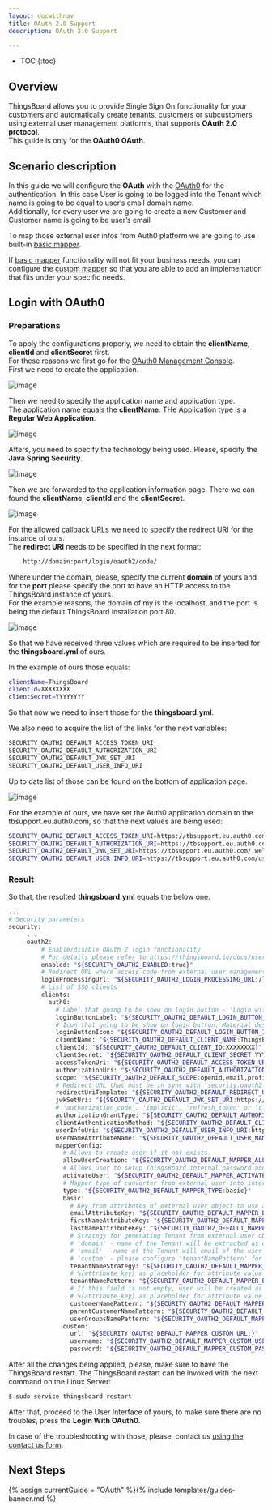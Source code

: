 ```yaml
---
layout: docwithnav
title: OAuth 2.0 Support
description: OAuth 2.0 Support

---
```


* TOC
{:toc}

## Overview
ThingsBoard allows you to provide Single Sign On functionality for your customers and automatically create tenants, customers or subcustomers using external user management platforms, that supports **OAuth 2.0 protocol**.  
This guide is only for the **OAuth0 OAuth**. 
## Scenario description

In this guide we will configure the **OAuth** with the [OAuth0](https://auth0.auth0.com/) for the authentication. 
In this case User is going to be logged into the Tenant which name is going to be equal to user’s email domain name.  
Additionally, for every user we are going to create a new Customer and Customer name is going to be user’s email

To map those external user infos from Auth0 platform we are going to use built-in [basic mapper](/docs/user-guide/oauth-2-support/#basic-mapper). 

If [basic mapper](/docs/user-guide/oauth-2-support/#basic-mapper) functionality will not fit your business needs, you can configure the [custom mapper](/docs/user-guide/oauth-2-support/#custom-mapper)  so that you are able to add an implementation that fits under your specific needs.

## Login with OAuth0

### Preparations 
To apply the configurations properly, we need to obtain the **clientName**,  **clientId** and **clientSecret** first.  
For these reasons we first go for the [OAuth0 Management Console](https://auth0.auth0.com/).  
First we need to create the application. 

![image](/images/user-guide/oauth-2-support/oauth0/Application-to-create.png)

Then we need to specify the application name and application type.  
The application name equals the **clientName**. THe Application type is a **Regular Web Application**. 

![image](/images/user-guide/oauth-2-support/oauth0/Application-creation.png)

Afters, you need to specify the technology being used. Please, specify the **Java Spring Security**.  

![image](/images/user-guide/oauth-2-support/oauth0/Application-creation-specify-type.png)

Then we are forwarded to the application information page. There we can found the **clientName**, **clientId** and the **clientSecret**. 

![image](/images/user-guide/oauth-2-support/oauth0/Application-Details-1.png)

For the allowed callback URLs we need to specify the redirect URI for the instance of ours.   
The **redirect URI** needs to be specified in the next format:  

```bash
    http://domain:port/login/oauth2/code/
```

Where under the domain, please, specify the current **domain** of yours and for the **port** please specify the port to have an HTTP access to the ThingsBoard instance of yours.   
For the example reasons, the domain of my is the localhost, and the port is being the default ThingsBoard installation port 80.  

![image](/images/user-guide/oauth-2-support/oauth0/Application-Details-2.png)

So that we have received three values which are required to be inserted for the **thingsboard.yml** of ours.  

In the example of ours those equals: 
```bash
clientName=ThingsBoard
clientId=XXXXXXXX
clientSecret=YYYYYYYY
```

So that now we need to insert those for the **thingsboard.yml**. 

We also need to acquire the list of the links for the next variables:  

```bash
SECURITY_OAUTH2_DEFAULT_ACCESS_TOKEN_URI
SECURITY_OAUTH2_DEFAULT_AUTHORIZATION_URI
SECURITY_OAUTH2_DEFAULT_JWK_SET_URI
SECURITY_OAUTH2_DEFAULT_USER_INFO_URI
```

Up to date list of those can be found on the bottom of application page.

![image](/images/user-guide/oauth-2-support/oauth0/Application-Details-3.png)

For the example of ours, we have set the Auth0 application domain to the tbsupport.eu.auth0.com, so that the next values are being used:

```bash
SECURITY_OAUTH2_DEFAULT_ACCESS_TOKEN_URI=https://tbsupport.eu.auth0.com/oauth/token
SECURITY_OAUTH2_DEFAULT_AUTHORIZATION_URI=https://tbsupport.eu.auth0.com/authorize
SECURITY_OAUTH2_DEFAULT_JWK_SET_URI=https://tbsupport.eu.auth0.com/.well-known/jwks.json
SECURITY_OAUTH2_DEFAULT_USER_INFO_URI=https://tbsupport.eu.auth0.com/userinfo
```

### Result

So that, the resulted **thingsboard.yml** equals the below one. 

```bash
...
# Security parameters
security:
     ...
     oauth2:
         # Enable/disable OAuth 2 login functionality
         # For details please refer to https://thingsboard.io/docs/user-guide/oauth-2-support/
         enabled: "${SECURITY_OAUTH2_ENABLED:true}"
         # Redirect URL where access code from external user management system will be processed
         loginProcessingUrl: "${SECURITY_OAUTH2_LOGIN_PROCESSING_URL:/login/oauth2/code/}"
         # List of SSO clients
         clients:
           auth0:
             # Label that going to be show on login button - 'Login with {loginButtonLabel}'
             loginButtonLabel: "${SECURITY_OAUTH2_DEFAULT_LOGIN_BUTTON_LABEL:Auth0}"
             # Icon that going to be show on login button. Material design icon ID (https://material.angularjs.org/latest/api/directive/mdIcon)
             loginButtonIcon: "${SECURITY_OAUTH2_DEFAULT_LOGIN_BUTTON_ICON:}"
             clientName: "${SECURITY_OAUTH2_DEFAULT_CLIENT_NAME:ThingsBoard}"
             clientId: "${SECURITY_OAUTH2_DEFAULT_CLIENT_ID:XXXXXXXX}"
             clientSecret: "${SECURITY_OAUTH2_DEFAULT_CLIENT_SECRET:YYYYYYYY}"
             accessTokenUri: "${SECURITY_OAUTH2_DEFAULT_ACCESS_TOKEN_URI:https://tbsupport.eu.auth0.com/oauth/token}"
             authorizationUri: "${SECURITY_OAUTH2_DEFAULT_AUTHORIZATION_URI:https://tbsupport.eu.auth0.com/authorize}"
             scope: "${SECURITY_OAUTH2_DEFAULT_SCOPE:openid,email,profile}"
             # Redirect URL that must be in sync with 'security.oauth2.loginProcessingUrl', but domain name added
             redirectUriTemplate: "${SECURITY_OAUTH2_DEFAULT_REDIRECT_URI_TEMPLATE:http://localhost:80/login/oauth2/code/}"
             jwkSetUri: "${SECURITY_OAUTH2_DEFAULT_JWK_SET_URI:https://tbsupport.eu.auth0.com/.well-known/jwks.json}"
             # 'authorization_code', 'implicit', 'refresh_token' or 'client_credentials'
             authorizationGrantType: "${SECURITY_OAUTH2_DEFAULT_AUTHORIZATION_GRANT_TYPE:authorization_code}"
             clientAuthenticationMethod: "${SECURITY_OAUTH2_DEFAULT_CLIENT_AUTHENTICATION_METHOD:post}" # basic or post
             userInfoUri: "${SECURITY_OAUTH2_DEFAULT_USER_INFO_URI:https://tbsupport.eu.auth0.com/userinfo}"
             userNameAttributeName: "${SECURITY_OAUTH2_DEFAULT_USER_NAME_ATTRIBUTE_NAME:email}"
             mapperConfig:
               # Allows to create user if it not exists
               allowUserCreation: "${SECURITY_OAUTH2_DEFAULT_MAPPER_ALLOW_USER_CREATION:true}"
               # Allows user to setup ThingsBoard internal password and login over default Login window
               activateUser: "${SECURITY_OAUTH2_DEFAULT_MAPPER_ACTIVATE_USER:false}"
               # Mapper type of converter from external user into internal - 'basic' or 'custom'
               type: "${SECURITY_OAUTH2_DEFAULT_MAPPER_TYPE:basic}"
               basic:
                 # Key from attributes of external user object to use as email
                 emailAttributeKey: "${SECURITY_OAUTH2_DEFAULT_MAPPER_BASIC_EMAIL_ATTRIBUTE_KEY:email}"
                 firstNameAttributeKey: "${SECURITY_OAUTH2_DEFAULT_MAPPER_BASIC_FIRST_NAME_ATTRIBUTE_KEY:}"
                 lastNameAttributeKey: "${SECURITY_OAUTH2_DEFAULT_MAPPER_BASIC_LAST_NAME_ATTRIBUTE_KEY:}"
                 # Strategy for generating Tenant from external user object - 'domain', 'email' or 'custom'
                 # 'domain' - name of the Tenant will be extracted as domain from the email of the user
                 # 'email' - name of the Tenant will email of the user
                 # 'custom' - please configure 'tenantNamePattern' for custom mapping
                 tenantNameStrategy: "${SECURITY_OAUTH2_DEFAULT_MAPPER_BASIC_TENANT_NAME_STRATEGY:domain}"
                 # %{attribute_key} as placeholder for attribute value of attributes of external user object
                 tenantNamePattern: "${SECURITY_OAUTH2_DEFAULT_MAPPER_BASIC_TENANT_NAME_PATTERN:}"
                 # If this field is not empty, user will be created as a user under defined Customer
                 # %{attribute_key} as placeholder for attribute value of attributes of external user object
                 customerNamePattern: "${SECURITY_OAUTH2_DEFAULT_MAPPER_BASIC_CUSTOMER_NAME_PATTERN: %{email}}"
                 parentCustomerNamePattern: "${SECURITY_OAUTH2_DEFAULT_MAPPER_BASIC_PARENT_CUSTOMER_NAME_PATTERN:}" # %{attribute_key} as placeholder for attributes value by key
                 userGroupsNamePattern: "${SECURITY_OAUTH2_DEFAULT_MAPPER_BASIC_USER_GROUPS_NAME_PATTERN: Customer Users}" # list of comma separated user group names, %{attribute_key} as placeholder for attributes value by key
               custom:
                 url: "${SECURITY_OAUTH2_DEFAULT_MAPPER_CUSTOM_URL:}"
                 username: "${SECURITY_OAUTH2_DEFAULT_MAPPER_CUSTOM_USERNAME:}"
                 password: "${SECURITY_OAUTH2_DEFAULT_MAPPER_CUSTOM_PASSWORD:}"
```


After all the changes being applied, please, make sure to have the ThingsBoard restart.
The ThingsBoard restart can be invoked with the next command on the Linux Server: 
```bash
$ sudo service thingsboard restart
```  
After that, proceed to the User Interface of yours, to make sure there are no troubles, press the **Login With OAuth0**.

In case of the troubleshooting with those, please, contact us [using the contact us form](https://thingsboard.io/docs/contact-us/).

## Next Steps

{% assign currentGuide = "OAuth" %}{% include templates/guides-banner.md %}
